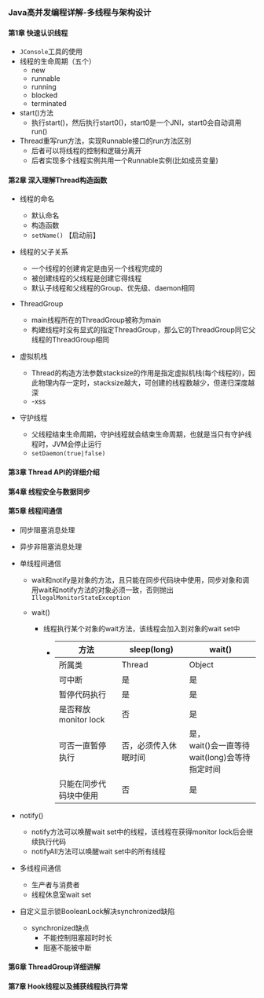 ### Java高并发编程详解-多线程与架构设计

#### 第1章 快速认识线程

- `JConsole`工具的使用
- 线程的生命周期（五个）
  - new
  - runnable
  - running
  - blocked
  - terminated
- start()方法
  - 执行start()，然后执行start0()，start0是一个JNI，start0会自动调用run()
- Thread重写run方法，实现Runnable接口的run方法区别
  - 后者可以将线程的控制和逻辑分离开
  - 后者实现多个线程实例共用一个Runnable实例(比如成员变量)

#### 第2章 深入理解Thread构造函数

- 线程的命名

  - 默认命名
  - 构造函数
  - `setName()`  【启动前】

- 线程的父子关系

  - 一个线程的创建肯定是由另一个线程完成的
  - 被创建线程的父线程是创建它得线程
  - 默认子线程和父线程的Group、优先级、daemon相同

- ThreadGroup

  - main线程所在的ThreadGroup被称为main
  - 构建线程时没有显式的指定ThreadGroup，那么它的ThreadGroup同它父线程的ThreadGroup相同

- 虚拟机栈

  - Thread的构造方法参数stacksize的作用是指定虚拟机栈(每个线程的)，因此物理内存一定时，stacksize越大，可创建的线程数越少，但递归深度越深
  - -xss

- 守护线程

  - 父线程结束生命周期，守护线程就会结束生命周期，也就是当只有守护线程时，JVM会停止运行
  - `setDaemon(true|false)`

#### 第3章 Thread API的详细介绍

#### 第4章 线程安全与数据同步

#### 第5章 线程间通信

- 同步阻塞消息处理

- 异步非阻塞消息处理

- 单线程间通信

  - wait和notify是对象的方法，且只能在同步代码块中使用，同步对象和调用wait和notify方法的对象必须一致，否则抛出`IllegalMonitorStateException`

  - wait()

    - 线程执行某个对象的wait方法，该线程会加入到对象的wait set中

        - | 方法                   | sleep(long)          | wait()                                                    |
            | ---------------------- | -------------------- | --------------------------------------------------------- |
            | 所属类                 | Thread               | Object                                                    |
            | 可中断                 | 是                   | 是                                                        |
            | 暂停代码执行           | 是                   | 是                                                        |
            | 是否释放monitor lock   | 否                   | 是                                                        |
            | 可否一直暂停执行       | 否，必须传入休眠时间 | 是，<br />wait()会一直等待<br /> wait(long)会等待指定时间 |
          | 只能在同步代码块中使用 | 否                   | 是                                                        |
  
    
  
- notify()
  
    - notify方法可以唤醒wait set中的线程，该线程在获得monitor lock后会继续执行代码
    - notifyAll方法可以唤醒wait set中的所有线程
  
- 多线程间通信

  - 生产者与消费者
  - 线程休息室wait set

- 自定义显示锁BooleanLock解决synchronized缺陷

  - synchronized缺点
    - 不能控制阻塞超时时长
    - 阻塞不能被中断

#### 第6章 ThreadGroup详细讲解

#### 第7章 Hook线程以及捕获线程执行异常



  

  

